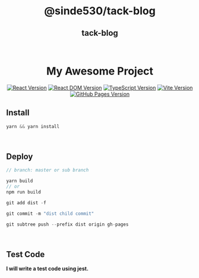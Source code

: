 <div align="center">

# @sinde530/tack-blog

</div>

<div align="center">
    <h2>tack-blog</h2>
</div>

<br>

<div align="center">

# My Awesome Project

[![React Version](https://img.shields.io/badge/react-v18.2.0-brightgreen)](https://reactjs.org/)
[![React DOM Version](https://img.shields.io/badge/react%20dom-v18.2.0-brightgreen)](https://reactjs.org/)
[![TypeScript Version](https://img.shields.io/badge/typescript-v5.0.2-brightgreen)](https://www.typescriptlang.org/)
[![Vite Version](https://img.shields.io/badge/vite-v4.3.2-brightgreen)](https://vitejs.dev/)
[![GitHub Pages Version](https://img.shields.io/badge/gh%20pages-v5.0.0-brightgreen)](https://pages.github.com/)

</div>

## Install

```typescript
yarn && yarn install
```

<br>

## Deploy

```typescript
// branch: master or sub branch

yarn build
// or
npm run build

git add dist -f

git commit -m "dist child commit"

git subtree push --prefix dist origin gh-pages
```

<br>

## Test Code

**I will write a test code using jest.**
